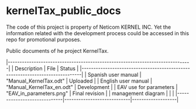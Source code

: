 # kernelTax_public_docs

The code of this project is property of Neticom KERNEL INC. Yet the information related with the development process could be accessed in this repo for promotional purposes.

Public documents of he project KernelTax.

|------------------------------------------------------------------------------|
|    Description              |            File            |       Status      |
|------------------------------------------------------------------------------|
|    Spanish user manual      |   "Manual_KernelTax.odt"   |     Uploaded      |
|    English user manual      | "Manual_KernelTax_en.odt"  |     Development   |
|    EAV use for parameters   |   "EAV_in_parameters.png"  |   Final revision  |
|    management diagram       |                            |                   |
|-----------------------------|----------------------------|-------------------|
